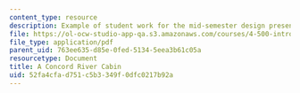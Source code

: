 ```yaml
---
content_type: resource
description: Example of student work for the mid-semester design presentation.
file: https://ol-ocw-studio-app-qa.s3.amazonaws.com/courses/4-500-introduction-to-design-computing-fall-2008/52fa4cfad751c5b3349f0dfc0217b92a_assn4a_3.pdf
file_type: application/pdf
parent_uid: 763ee635-d85e-0fed-5134-5eea3b61c05a
resourcetype: Document
title: A Concord River Cabin
uid: 52fa4cfa-d751-c5b3-349f-0dfc0217b92a
---
```

